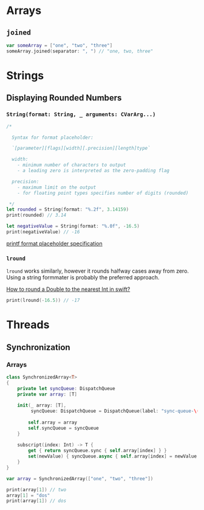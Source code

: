 # Arrays

## `joined`

```swift
var someArray = ["one", "two", "three"]
someArray.joined(separator: ", ") // "one, two, three"
```

# Strings

## Displaying Rounded Numbers

### `String(format: String, _ arguments: CVarArg...)`

```swift
/*

  Syntax for format placeholder:

  `[parameter][flags][width][.precision][length]type`

  width:
    - minimum number of characters to output
    - a leading zero is interpreted as the zero-padding flag

  precision:
    - maximum limit on the output
    - for floating point types specifies number of digits (rounded)

 */
let rounded = String(format: "%.2f", 3.14159)
print(rounded) // 3.14

let negativeValue = String(format: "%.0f", -16.5)
print(negativeValue) // -16
```
[printf format placeholder specification][round-1]

### `lround`

`lround` works similarly, however it rounds halfway cases away from zero. Using a string formmater
is probably the preferred approach.

[How to round a Double to the nearest Int in swift?][round-2]


```swift
print(lround(-16.5)) // -17
```

[round-1]:https://en.wikipedia.org/wiki/Printf_format_string#Format_placeholder_specification
[round-2]:https://stackoverflow.com/questions/26350977/how-to-round-a-double-to-the-nearest-int-in-swift

# Threads

## Synchronization

### Arrays

```swift
class SynchronizedArray<T>
{
    private let syncQueue: DispatchQueue
    private var array: [T]
    
    init(_ array: [T],
         syncQueue: DispatchQueue = DispatchQueue(label: "sync-queue-\(UUID().uuidString)")) {
        
        self.array = array
        self.syncQueue = syncQueue
    }
    
    subscript(index: Int) -> T {
        get { return syncQueue.sync { self.array[index] } }
        set(newValue) { syncQueue.async { self.array[index] = newValue } }
    }
}

var array = SynchronizedArray(["one", "two", "three"])

print(array[1]) // two
array[1] = "dos"
print(array[1]) // dos
```
